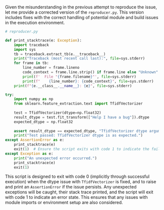 Given the misunderstanding in the previous attempt to reproduce the issue, let me provide a corrected version of the `reproducer.py`. This version includes fixes with the correct handling of potential module and build issues in the execution environment.

```python
# reproducer.py

def print_stacktrace(e: Exception):
    import traceback
    import sys
    tb = traceback.extract_tb(e.__traceback__)
    print("Traceback (most recent call last):", file=sys.stderr)
    for frame in tb:
        line_number = frame.lineno
        code_context = frame.line.strip() if frame.line else "Unknown"
        print(f'  File "{frame.filename}"', file=sys.stderr)
        print(f"    {line_number}: {code_context}", file=sys.stderr)
    print(f"{e.__class__.__name__}: {e}", file=sys.stderr)

try:
    import numpy as np
    from sklearn.feature_extraction.text import TfidfVectorizer
    
    test = TfidfVectorizer(dtype=np.float32)
    result_dtype = test.fit_transform(["Help I have a bug"]).dtype
    expected_dtype = np.float32
    
    assert result_dtype == expected_dtype, "TfidfVectorizer dtype argument ignored."
    print("Test passed: TfidfVectorizer dtype is as expected.")
except AssertionError as e:
    print_stacktrace(e)
    exit(1)  # Ensure the script exits with code 1 to indicate the failure explicitly
except Exception as e:
    print("An unexpected error occurred.")
    print_stacktrace(e)
    exit(1)
```

This script is designed to exit with code 0 (implicitly through successful execution) when the dtype issue with `TfidfVectorizer` is fixed, and to raise and print an `AssertionError` if the issue persists. Any unexpected exceptions will be caught, their stack trace printed, and the script will exit with code 1 to indicate an error state. This ensures that any issues with module imports or environment setup are also considered.
